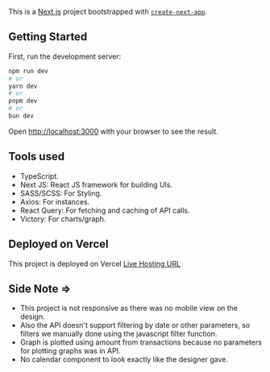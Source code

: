 This is a [Next.js](https://nextjs.org/) project bootstrapped with [`create-next-app`](https://github.com/vercel/next.js/tree/canary/packages/create-next-app).

## Getting Started

First, run the development server:

```bash
npm run dev
# or
yarn dev
# or
pnpm dev
# or
bun dev
```

Open [http://localhost:3000](http://localhost:3000) with your browser to see the result.

## Tools used

- TypeScript.
- Next JS: React JS framework for building UIs.
- SASS/SCSS: For Styling.
- Axios: For instances.
- React Query: For fetching and caching of API calls.
- Victory: For charts/graph.

## Deployed on Vercel

This project is deployed on Vercel [Live Hosting URL](https://mainstackapp.vercel.app/)

## Side Note =>

- This project is not responsive as there was no mobile view on the design.
- Also the API doesn't support filtering by date or other parameters, so filters we manually done using the javascript filter function.
- Graph is plotted using amount from transactions because no parameters for plotting graphs was in API.
- No calendar component to look exactly like the designer gave.

